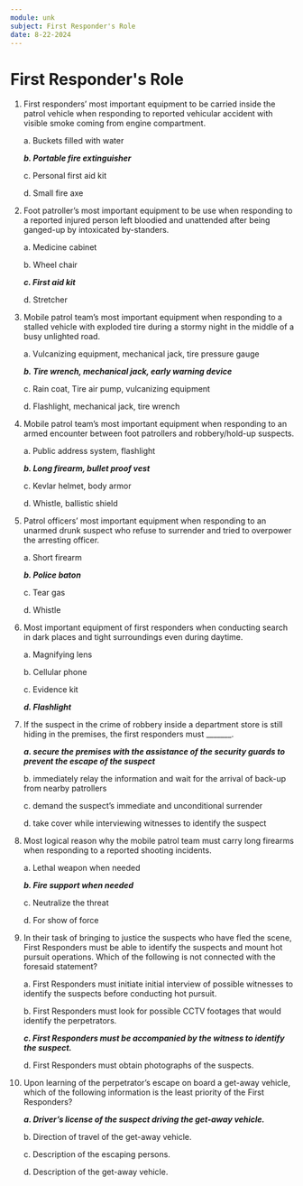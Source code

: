 ```yaml
---
module: unk
subject: First Responder's Role
date: 8-22-2024
---
```


# First Responder's Role

1. First responders’ most important equipment to be carried inside the patrol vehicle when responding to reported vehicular accident with visible smoke coming from engine compartment.

   a. Buckets filled with water

   **_b. Portable fire extinguisher_**

   c. Personal first aid kit

   d. Small fire axe

2. Foot patroller’s most important equipment to be use when responding to a reported injured person left bloodied and unattended after being ganged-up by intoxicated by-standers.

   a. Medicine cabinet

   b. Wheel chair

   **_c. First aid kit_**

   d. Stretcher

3. Mobile patrol team’s most important equipment when responding to a stalled vehicle with exploded tire during a stormy night in the middle of a busy unlighted road.

   a. Vulcanizing equipment, mechanical jack, tire pressure gauge

   **_b. Tire wrench, mechanical jack, early warning device_**

   c. Rain coat, Tire air pump, vulcanizing equipment

   d. Flashlight, mechanical jack, tire wrench

4. Mobile patrol team’s most important equipment when responding to an armed encounter between foot patrollers and robbery/hold-up suspects.

   a. Public address system, flashlight

   **_b. Long firearm, bullet proof vest_**

   c. Kevlar helmet, body armor

   d. Whistle, ballistic shield

5. Patrol officers’ most important equipment when responding to an unarmed drunk suspect who refuse to surrender and tried to overpower the arresting officer.

   a. Short firearm

   **_b. Police baton_**

   c. Tear gas

   d. Whistle

6. Most important equipment of first responders when conducting search in dark places and tight surroundings even during daytime.

   a. Magnifying lens

   b. Cellular phone

   c. Evidence kit

   **_d. Flashlight_**

7. If the suspect in the crime of robbery inside a department store is still hiding in the premises, the first responders must \_\_\_\_\_\_\_.

   **_a. secure the premises with the assistance of the security guards to prevent the escape of the suspect_**

   b. immediately relay the information and wait for the arrival of back-up from nearby patrollers

   c. demand the suspect’s immediate and unconditional surrender

   d. take cover while interviewing witnesses to identify the suspect

8. Most logical reason why the mobile patrol team must carry long firearms when responding to a reported shooting incidents.

   a. Lethal weapon when needed

   **_b. Fire support when needed_**

   c. Neutralize the threat

   d. For show of force

9. In their task of bringing to justice the suspects who have fled the scene, First Responders must be able to identify the suspects and mount hot pursuit operations. Which of the following is not connected with the foresaid statement?

   a. First Responders must initiate initial interview of possible witnesses to identify the suspects before conducting hot pursuit.

   b. First Responders must look for possible CCTV footages that would identify the perpetrators.

   **_c. First Responders must be accompanied by the witness to identify the suspect._**

   d. First Responders must obtain photographs of the suspects.

10. Upon learning of the perpetrator’s escape on board a get-away vehicle, which of the following information is the least priority of the First Responders?

    **_a. Driver’s license of the suspect driving the get-away vehicle._**

    b. Direction of travel of the get-away vehicle.

    c. Description of the escaping persons.

    d. Description of the get-away vehicle.

